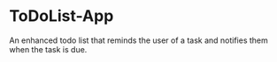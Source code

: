 # ToDoList-App
An enhanced todo list that reminds the user of a task and notifies them when the task is due.
